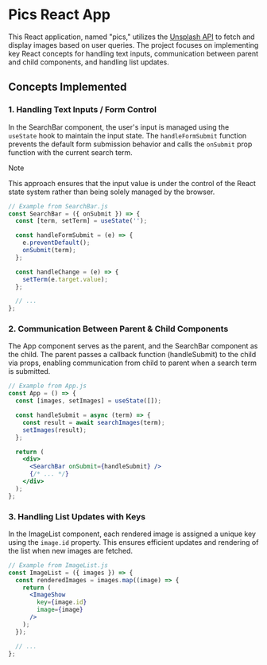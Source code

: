 # Pics React App

This React application, named "pics," utilizes the [Unsplash API](https://unsplash.com/developers) to fetch and display images based on user queries. The project focuses on implementing key React concepts for handling text inputs, communication between parent and child components, and handling list updates.

## Concepts Implemented

### 1. Handling Text Inputs / Form Control

In the SearchBar component, the user's input is managed using the `useState` hook to maintain the input state. The `handleFormSubmit` function prevents the default form submission behavior and calls the `onSubmit` prop function with the current search term.

> [!NOTE]
> This approach ensures that the input value is under the control of the React state system rather than being solely managed by the browser.

```jsx
// Example from SearchBar.js
const SearchBar = ({ onSubmit }) => {
  const [term, setTerm] = useState('');

  const handleFormSubmit = (e) => {
    e.preventDefault();
    onSubmit(term);
  };

  const handleChange = (e) => {
    setTerm(e.target.value);
  };

  // ...
};
```

### 2. Communication Between Parent & Child Components

The App component serves as the parent, and the SearchBar component as the child. The parent passes a callback function (handleSubmit) to the child via props, enabling communication from child to parent when a search term is submitted.

```jsx
// Example from App.js
const App = () => {
  const [images, setImages] = useState([]);

  const handleSubmit = async (term) => {
    const result = await searchImages(term);
    setImages(result);
  };

  return (
    <div>
      <SearchBar onSubmit={handleSubmit} />
      {/* ... */}
    </div>
  );
};
```

### 3. Handling List Updates with Keys

In the ImageList component, each rendered image is assigned a unique key using the `image.id` property. This ensures efficient updates and rendering of the list when new images are fetched.

```jsx
// Example from ImageList.js
const ImageList = ({ images }) => {
  const renderedImages = images.map((image) => {
    return (
      <ImageShow
        key={image.id}
        image={image}
      />
    );
  });

  // ...
};
```
